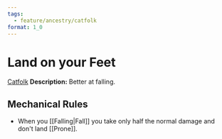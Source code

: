 ```yaml
---
tags:
  - feature/ancestry/catfolk
format: 1_0
---
```

# Land on your Feet 

[Catfolk](Catfolk.md "Ancestry & Heritage Trait")
**Description:** Better at falling.

## Mechanical Rules

- When you [[Falling|Fall]] you take only half the normal damage and don't land [[Prone]].